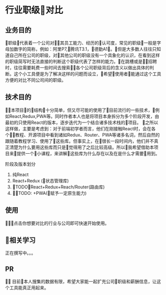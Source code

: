 # 行业职级对比

## 业务目的
职级代表着一个公司对其员工能力、经历的认可度，常见的职级一般是字母加数字的简称，例如：阿里P7,腾讯T3.1，德勤A1。但是大多数人往往只知道自己所在公司的职级，对其他公司的职级没有一个具象化的认识，在看到这样的职级简写时无法直接的判断这个职级代表了怎样的能力。在跳槽或是招聘时，往往需要耗费一些时间去搜索各个公司职级背后的含义以做出具体的判断。这个小工具便是为了解决这样的问题而设立，希望使用者能通过这个工具方便的对比不同公司间的职级。

## 技术目的
本项目的结构十分简单，但又尽可能的使用了目前流行的一些技术，例如React,Redux,PWA等。同时作者本人也是将项目本身拆分为多个阶段开发，由最初的只使用React的版本，逐步迭代为一个结合诸多技术栈的项目。
之所以这样做，主要是考虑到：对于前端初学者而言，他们在刚接触React时，会在各个教程、开源项目中看到诸如Redux、Router、PWA等诸多名词，然后自然的跟随着教程学习、使用了这些库。但事实上，在很长一段时间内，他们并不真正清楚为什么要用这些库而只是觉得用了之后比较高级。所以我希望借助本项目来提供一个小课程，来讲解这些库为什么存在以及在是什么才需要用到。

阶段及版本划分
1. 纯React
2. React+Redux (状态管理库)
3. TODO：React+Redux+Reach/Router(路由库)
4. TODO: +PWA(赋予一定原生能力)

## 使用
点击你想要对比的行业与公司即可快速开始使用。

## 相关学习

正在撰写中。。。

## PR

目前本人搜集的数据有限，希望大家能一起扩充公司职级和薪酬信息，让这个工具能真正用起来。